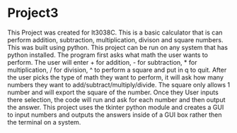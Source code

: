 # Project3
This Project was created for It3038C. This is a basic calculator that is can perform addition, subtraction, multiplication, divison and square numbers. This was built using python. This project can be run on any system that has python installed. The program first asks what math the user wants to perform. The user will enter + for addition, - for subtraction, * for multiplication, / for division, ^ to perform a square and put in q to quit. After the user picks the type of math they want to perform, it will ask how many numbers they want to add/subtract/multiply/divide. The square only allows 1 number and will export the square of the number. Once they User inputs there selection, the code will run and ask for each number and then output the answer.
This project uses the tkinter python module and creates a GUI to input numbers and outputs the answers inside of a GUI box rather then the terminal on a system. 

